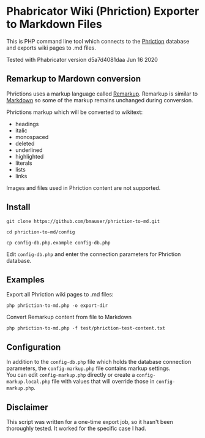 # Phabricator Wiki (Phriction) Exporter to Markdown Files

This is PHP command line tool which connects to the [Phriction](https://www.phacility.com/phabricator/phriction/) 
database and exports wiki pages to .md files.

Tested with Phabricator version d5a7d4081daa Jun 16 2020



## Remarkup to Mardown conversion

Phrictions uses a markup language called [Remarkup](https://secure.phabricator.com/book/phabricator/article/remarkup/). 
Remarkup is similar to [Markdown](https://www.markdownguide.org/cheat-sheet/)
so some of the markup remains unchanged during conversion.

Phrictions markup which will be converted to wikitext:

- headings
- italic
- monospaced
- deleted
- underlined
- highlighted
- literals
- lists
- links

Images and files used in Phriction content are not supported.



## Install

`git clone https://github.com/bmauser/phriction-to-md.git`

`cd phriction-to-md/config`

`cp config-db.php.example config-db.php`


Edit `config-db.php` and enter the connection parameters for Phriction database.



## **Examples**

Export all Phriction wiki pages to .md files:

`php phriction-to-md.php -o export-dir`

Convert Remarkup content from file to Markdown

`php phriction-to-md.php -f test/phriction-test-content.txt`



## Configuration

In addition to the `config-db.php` file which holds the database connection parameters,
the `config-markup.php` file contains markup settings.  
You can edit `config-markup.php` directly or create a `config-markup.local.php` file with values 
that will override those in `config-markup.php`.



## Disclaimer

This script was written for a one-time export job, so it hasn't been
thoroughly tested. It worked for the specific case I had.
